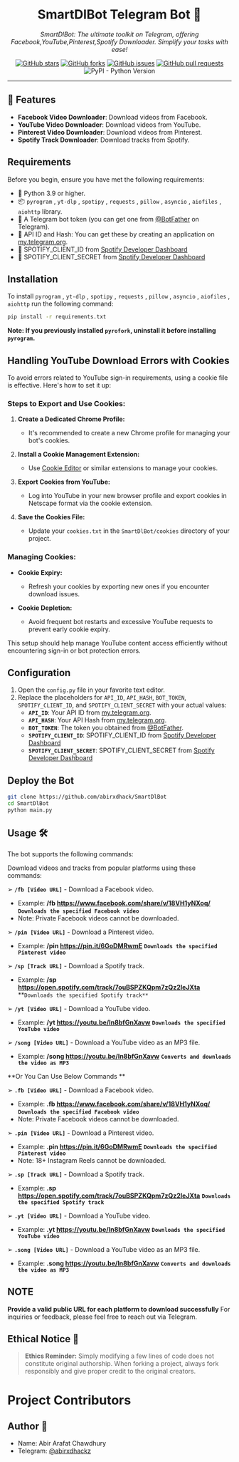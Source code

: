 <h1 align="center">SmartDlBot Telegram Bot 🌌</h1>

<p align="center">
  <em>SmartDlBot: The ultimate toolkit on Telegram, offering Facebook,YouTube,Pinterest,Spotify Downloader. Simplify your tasks with ease!</em>
</p>

<p align="center">
  <a href="https://github.com/abirxdhack/SmartDlBot/stargazers"><img alt="GitHub stars" src="https://img.shields.io/github/stars/abirxdhack/SmartDlBot"></a>
  <a href="https://github.com/abirxdhack/SmartDlBot/network/members"><img alt="GitHub forks" src="https://img.shields.io/github/forks/abirxdhack/SmartDlBot"></a>
  <a href="https://github.com/abirxdhack/SmartDlBot/issues"><img alt="GitHub issues" src="https://img.shields.io/github/issues/abirxdhack/SmartDlBot"></a>
  <a href="https://github.com/abirxdhack/SmartDlBot/pulls"><img alt="GitHub pull requests" src="https://img.shields.io/github/issues-pr/abirxdhack/SmartDlBot"></a>
  <img alt="PyPI - Python Version" src="https://img.shields.io/pypi/pyversions/pyrogram">
</p>

<hr>

## 🌟 Features

- **Facebook Video Downloader**: Download videos from Facebook.
- **YouTube Video Downloader**: Download videos from YouTube.
- **Pinterest Video Downloader**: Download videos from Pinterest.
- **Spotify Track Downloader**: Download tracks from Spotify.

## Requirements

Before you begin, ensure you have met the following requirements:

- 🐍 Python 3.9 or higher.
- 📦 `pyrogram` , `yt-dlp` , `spotipy` , `requests` , `pillow` , `asyncio` , `aiofiles` , `aiohttp`  library.
- 🤖 A Telegram bot token (you can get one from [@BotFather](https://t.me/BotFather) on Telegram).
- 🔑 API ID and Hash: You can get these by creating an application on [my.telegram.org](https://my.telegram.org).
- 🎸 SPOTIFY_CLIENT_ID from [Spotify Developer Dashboard](https://developer.spotify.com/dashboard)
- 🎸 SPOTIFY_CLIENT_SECRET from [Spotify Developer Dashboard](https://developer.spotify.com/dashboard)

## Installation

To install `pyrogram` , `yt-dlp` , `spotipy` , `requests` , `pillow` , `asyncio` , `aiofiles` , `aiohttp`  run the following command:

```bash
pip install -r requirements.txt
```

**Note: If you previously installed `pyrofork`, uninstall it before installing `pyrogram`.**

## Handling YouTube Download Errors with Cookies

To avoid errors related to YouTube sign-in requirements, using a cookie file is effective. Here's how to set it up:

### Steps to Export and Use Cookies:

1. **Create a Dedicated Chrome Profile:**
   - It's recommended to create a new Chrome profile for managing your bot's cookies.

2. **Install a Cookie Management Extension:**
   - Use [Cookie Editor](https://chromewebstore.google.com/detail/cookie-editor/hlkenndednhfkekhgcdicdfddnkalmdm) or similar extensions to manage your cookies.

3. **Export Cookies from YouTube:**
   - Log into YouTube in your new browser profile and export cookies in Netscape format via the cookie extension.

4. **Save the Cookies File:**
   - Update your `cookies.txt` in the `SmartDlBot/cookies` directory of your project.

### Managing Cookies:

- **Cookie Expiry:**
  - Refresh your cookies by exporting new ones if you encounter download issues.

- **Cookie Depletion:**
  - Avoid frequent bot restarts and excessive YouTube requests to prevent early cookie expiry.

This setup should help manage YouTube content access efficiently without encountering sign-in or bot protection errors.

## Configuration

1. Open the `config.py` file in your favorite text editor.
2. Replace the placeholders for `API_ID`, `API_HASH`,  `BOT_TOKEN`, `SPOTIFY_CLIENT_ID`, and `SPOTIFY_CLIENT_SECRET` with your actual values:
   - **`API_ID`**: Your API ID from [my.telegram.org](https://my.telegram.org).
   - **`API_HASH`**: Your API Hash from [my.telegram.org](https://my.telegram.org).
   - **`BOT_TOKEN`**: The token you obtained from [@BotFather](https://t.me/BotFather).
   - **`SPOTIFY_CLIENT_ID`**: SPOTIFY_CLIENT_ID from [Spotify Developer Dashboard](https://developer.spotify.com/dashboard)
   - **`SPOTIFY_CLIENT_SECRET`**: SPOTIFY_CLIENT_SECRET from [Spotify Developer Dashboard](https://developer.spotify.com/dashboard)

## Deploy the Bot

```sh
git clone https://github.com/abirxdhack/SmartDlBot
cd SmartDlBot
python main.py
```

## Usage 🛠️

The bot supports the following commands:

Download videos and tracks from popular platforms using these commands:

➢ **`/fb [Video URL]`** - Download a Facebook video.
   - Example: **/fb https://www.facebook.com/share/v/18VH1yNXoq/** **`Downloads the specified Facebook video`**
   - Note: Private Facebook videos cannot be downloaded.

➢ **`/pin [Video URL]`** - Download a Pinterest video.
   - Example: **/pin https://pin.it/6GoDMRwmE** **`Downloads the specified Pinterest video`**


➢ **`/sp [Track URL]`** - Download a Spotify track.
   - Example: **/sp https://open.spotify.com/track/7ouBSPZKQpm7zQz2leJXta** **`Downloads the specified Spotify track**`

➢ **`/yt [Video URL]`** - Download a YouTube video.
   - Example: **/yt https://youtu.be/In8bfGnXavw** **`Downloads the specified YouTube video`**

➢ **`/song [Video URL]`** - Download a YouTube video as an MP3 file.
   - Example: **/song https://youtu.be/In8bfGnXavw** **`Converts and downloads the video as MP3`**

**Or You Can Use Below Commands **

➢ **`.fb [Video URL]`** - Download a Facebook video.
   - Example: **.fb https://www.facebook.com/share/v/18VH1yNXoq/** **`Downloads the specified Facebook video`**
   - Note: Private Facebook videos cannot be downloaded.

➢ **`.pin [Video URL]`** - Download a Pinterest video.
   - Example: **.pin https://pin.it/6GoDMRwmE** **`Downloads the specified Pinterest video`**
   - Note: 18+ Instagram Reels cannot be downloaded.

➢ **`.sp [Track URL]`** - Download a Spotify track.
   - Example: **.sp https://open.spotify.com/track/7ouBSPZKQpm7zQz2leJXta** **`Downloads the specified Spotify track`**

➢ **`.yt [Video URL]`** - Download a YouTube video.
   - Example: **.yt https://youtu.be/In8bfGnXavw** **`Downloads the specified YouTube video`**

➢ **`.song [Video URL]`** - Download a YouTube video as an MP3 file.
   - Example: **.song https://youtu.be/In8bfGnXavw** **`Converts and downloads the video as MP3`**

## NOTE
**Provide a valid public URL for each platform to download successfully**
For inquiries or feedback, please feel free to reach out via Telegram.

## Ethical Notice 🔔
> **Ethics Reminder:** Simply modifying a few lines of code does not constitute original authorship. When forking a project, always fork responsibly and give proper credit to the original creators.

# Project Contributors

## Author 📝

- Name: Abir Arafat Chawdhury
- Telegram: [@abirxdhackz](https://t.me/abirxdhackz)
